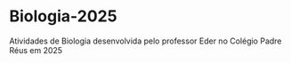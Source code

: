 # Biologia-2025
Atividades de Biologia desenvolvida pelo professor Eder no Colégio Padre Réus em 2025

